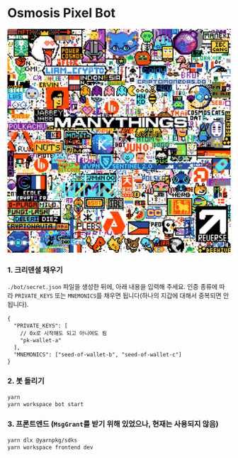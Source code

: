 # Osmosis Pixel Bot

![latest pixels](https://github.com/many-things/osmosis-pixel-bot/blob/main/bot/assets/pixels.png?raw=true)

### 1. 크리덴셜 채우기

`./bot/secret.json` 파일을 생성한 뒤에, 아래 내용을 입력해 주세요. 인증 종류에 따라 `PRIVATE_KEYS` 또는 `MNEMONICS`를 채우면 됩니다(하나의 지갑에 대해서 중복되면 안됩니다).

```jsonc
{
  "PRIVATE_KEYS": [
    // 0x로 시작해도 되고 아니여도 됨
    "pk-wallet-a"
  ],
  "MNEMONICS": ["seed-of-wallet-b", "seed-of-wallet-c"]
}
```

### 2. 봇 돌리기

```bash
yarn
yarn workspace bot start
```

### 3. 프론트엔드 (`MsgGrant`를 받기 위해 있었으나, 현재는 사용되지 않음)

```bash
yarn dlx @yarnpkg/sdks
yarn workspace frontend dev
```
